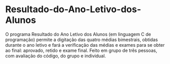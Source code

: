 # Resultado-do-Ano-Letivo-dos-Alunos
O programa Resultado do Ano Letivo dos Alunos (em linguagem C de programação) permite a digitação das quatro médias bimestrais, obtidas durante o ano letivo e fará a verificação das médias e exames para se obter ao final: aprovado, retido e exame final. Feito em grupo de três pessoas, com avaliação do código, do grupo e individual.
